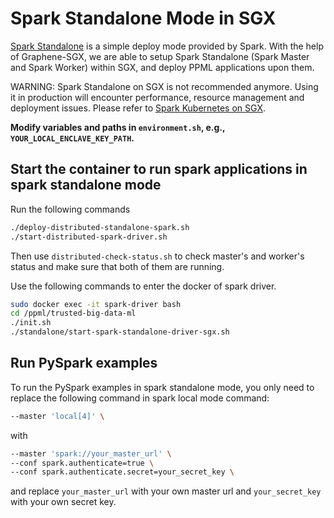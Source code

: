 # Spark Standalone Mode in SGX

[Spark Standalone](https://spark.apache.org/docs/latest/spark-standalone.html) is a simple deploy mode provided by Spark. With the help of Graphene-SGX, we are able to setup Spark Standalone (Spark Master and Spark Worker) within SGX, and deploy PPML applications upon them.

WARNING: Spark Standalone on SGX is not recommended anymore. Using it in production will encounter performance, resource management and deployment issues. Please refer to [Spark Kubernetes on SGX](https://github.com/intel-analytics/BigDL/blob/main/ppml/trusted-big-data-ml/python/docker-graphene/kubernetes/README.md).

**Modify variables and paths in `environment.sh`, e.g., `YOUR_LOCAL_ENCLAVE_KEY_PATH`.**

## Start the container to run spark applications in spark standalone mode

 Run the following commands

```bash
./deploy-distributed-standalone-spark.sh
./start-distributed-spark-driver.sh
```

Then use `distributed-check-status.sh` to check master's and worker's status and make sure that both of them are running.

Use the following commands to enter the docker of spark driver.

```bash
sudo docker exec -it spark-driver bash
cd /ppml/trusted-big-data-ml
./init.sh
./standalone/start-spark-standalone-driver-sgx.sh
```

## Run PySpark examples

To run the PySpark examples in spark standalone mode, you only need to replace the following command in spark local mode command:

```bash
--master 'local[4]' \
```

with

```bash
--master 'spark://your_master_url' \
--conf spark.authenticate=true \
--conf spark.authenticate.secret=your_secret_key \
```

and  replace `your_master_url` with your own master url and `your_secret_key` with your own secret key.
